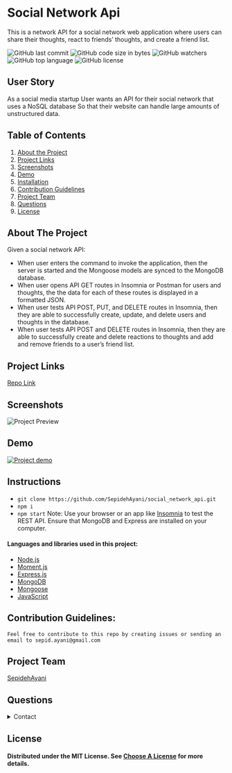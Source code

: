 # Social Network Api
This is a network API for a social network web application where users can share their thoughts, react to friends’ thoughts, and create a friend list.

![GitHub last commit](https://img.shields.io/github/last-commit/SepidehAyani/social_network_api)  ![GitHub code size in bytes](https://img.shields.io/github/languages/code-size/SepidehAyani/social_network_api)  ![GitHub watchers](https://img.shields.io/github/watchers/SepidehAyani/social_network_api?label=Watch&style=social)  ![GitHub top language](https://img.shields.io/github/languages/top/SepidehAyani/social_network_api)  ![GitHub license](https://img.shields.io/badge/license-MIT-blueyellow) <br> 
## User Story
As a social media startup
User wants an API for their social network that uses a NoSQL database
So that their website can handle large amounts of unstructured data.

## Table of Contents 
1. [About the Project](#About-The-Project)
1. [Project Links](#Project-Links)
1. [Screenshots](#Screenshots)
1. [Demo](#Demo)
1. [Installation](#Installation)
1. [Contribution Guidelines](#Contribution-Guidelines)
1. [Project Team](#Project-Team)
1. [Questions](#Questions)
1. [License](#License)

## About The Project
Given a social network API:
- When user enters the command to invoke the application, then the server is started and the Mongoose models are synced to the MongoDB database.
- When user opens API GET routes in Insomnia or Postman for users and thoughts, the the data for each of these routes is displayed in a formatted JSON.
- When user tests API POST, PUT, and DELETE routes in Insomnia, then they are able to successfully create, update, and delete users and thoughts in the database.
- When user tests API POST and DELETE routes in Insomnia, then they are able to successfully create and delete reactions to thoughts and add and remove friends to a user’s friend list.

## Project Links
[Repo Link](https://github.com/SepidehAyani/social_network_api) <br>

## Screenshots
![Project Preview](assets/img/overview.png)

## Demo
[![Project demo](assets/img/demo.png)](assets/img/demo.mov)

## Instructions
- `git clone https://github.com/SepidehAyani/social_network_api.git`
- `npm i`
- `npm start`
Note: Use your browser or an app like [Insomnia](https://insomnia.rest/) to test the REST API.
Ensure that MongoDB and Express are installed on your computer.

#### Languages and libraries used in this project:
- <a href="https://nodejs.org/">Node.js</a>
- <a href="https://momentjs.com/">Moment.js</a>
- <a href="https://www.npmjs.com/package/express">Express.js</a>
- <a href="https://www.mongodb.com/">MongoDB</a>
- <a href="https://mongoosejs.com/">Mongoose</a>
- <a href="https://www.javascript.com/">JavaScript</a>

## Contribution Guidelines:
```  
Feel free to contribute to this repo by creating issues or sending an email to sepid.ayani@gmail.com
```
## Project Team
[SepidehAyani](https://github.com/SepidehAyani) <br>

## Questions
<details>
    <summary>Contact</summary>
    sepid.ayani@gmail.com
</details>

## License
#### Distributed under the MIT License. See [Choose A License](https://choosealicense.com/) for more details.